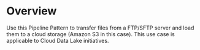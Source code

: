 # Overview

Use this Pipeline Pattern to transfer files from a FTP/SFTP server and load them to a cloud storage (Amazon S3 in this case). This use case is applicable to Cloud Data Lake initiatives.

